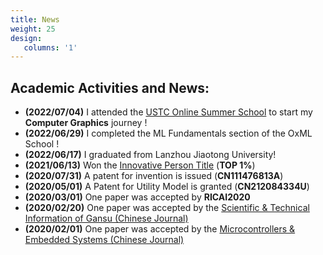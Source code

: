 ```yaml
---
title: News
weight: 25
design:
   columns: '1'
---
```


## Academic Activities and News:
- **(2022/07/04)** I attended the <a href="http://staff.ustc.edu.cn/~renjiec/SummerSchool_2022/index.html"> USTC Online Summer School</a> to start my **Computer Graphics** journey !
- **(2022/06/29)** I completed the ML Fundamentals section of the OxML School !
- **(2022/06/17)** I graduated from Lanzhou Jiaotong University!
- **(2021/06/13)** Won the <a href="https://tuanwei.lzjtu.edu.cn/info/1043/2997.htm">Innovative Person Title</a> (**TOP 1%**)
- **(2020/07/31)** A patent for invention is issued (**CN111476813A**)
- **(2020/05/01)** A Patent for Utility Model is granted (**CN212084334U**)
- **(2020/03/01)** One paper was accepted by **RICAI2020**
- **(2020/02/20)** One paper was accepted by the <a href="https://navi.cnki.net/knavi/journals/LZKQ/detail">Scientific & Technical Information of Gansu (Chinese Journal) </a>
- **(2020/02/01)** One paper was accepted by the <a href="https://navi.cnki.net/knavi/journals/DPJY/detail">Microcontrollers & Embedded Systems (Chinese Journal) </a>



